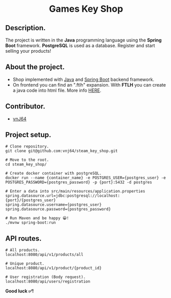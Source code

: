 <h1 align="center">Games Key Shop</h1>

## Description.
The project is written in the **Java** programming language using the **Spring Boot** framework. **PostgreSQL** is used as a database. Register and start selling your products!

## About the project.
- Shop implemented with [Java](https://www.oracle.com/java/) and [Spring Boot](https://spring.io/projects/spring-boot) backend framework.
- On frontend you can find an ".ftlh" expansion. With **FTLH** you can create a java code into html file. More info [HERE](https://websparrow.org/spring/spring-boot-freemarker-example).

## Contributor.
- [vnJ64](https://github.com/vnj64)
## Project setup.
```
# Clone repository.
git clone git@github.com:vnj64/steam_key_shop.git

# Move to the root.
cd steam_key_shop/

# Create docker container with postgreSQL.
docker run --name {container_name} -e POSTGRES_USER={postgres_user} -e POSTGRES_PASSWORD={postgres_password} -p {port}:5432 -d postgres

# Enter a data into src/main/resources/application.properties
spring.datasource.url=jdbc:postgresql://localhost:{port}/{postgres_user}
spring.datasource.username={postgres_user}
spring.datasource.password={postgres_password}

# Run Maven and be happy 😁!
./mvnw spring-boot:run
```

## API routes.
```
# All products.
localhost:8080/api/v1/products/all

# Unique product.
localhost:8080/api/v1/product/{product_id}

# User registration (Body request).
localhost:8080/api/users/registration
```

**Good luck ✅!**
